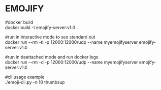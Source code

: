 # EMOJIFY

#docker build  
docker build -t emojify-server:v1.0 .

#run in interactive mode to see standard out  
docker run --rm -ti -p 12000:12000/udp --name myemojifyserver emojify-server:v1.0

#run in deattached mode and run docker logs   
docker run --rm -d -p 12000:12000/udp --name myemojifyserver emojify-server:v1.0

#cli usage example  
./emoji-cli.py -n 10 thumbsup
